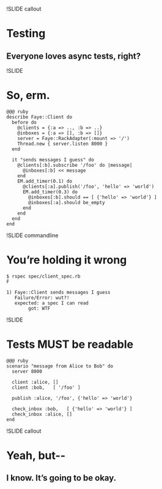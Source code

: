 !SLIDE callout
# Testing
## Everyone loves async tests, right?


!SLIDE
# So, erm.

    @@@ ruby
    describe Faye::Client do
      before do
        @clients = {:a => .., :b => ..}
        @inboxes = {:a => [], :b => []}
        server = Faye::RackAdapter(:mount => '/')
        Thread.new { server.listen 8000 }
      end
      
      it "sends messages I guess" do
        @clients[:b].subscribe '/foo' do |message|
          @inboxes[:b] << message
        end
        EM.add_timer(0.1) do
          @clients[:a].publish('/foo', 'hello' => 'world')
          EM.add_timer(0.3) do
            @inboxes[:b].should == [ {'hello' => 'world'} ]
            @inboxes[:a].should be_empty
          end
        end
      end
    end


!SLIDE commandline
# You’re holding it wrong
    $ rspec spec/client_spec.rb
    F
    
    1) Faye::Client sends messages I guess
       Failure/Error: wut?!
       expected: a spec I can read
            got: WTF


!SLIDE
# Tests MUST be readable

    @@@ ruby
    scenario "message from Alice to Bob" do
      server 8000
      
      client :alice, []
      client :bob,   [ '/foo' ]
      
      publish :alice, '/foo', {'hello' => 'world'}
      
      check_inbox :bob,   [ {'hello' => 'world'} ]
      check_inbox :alice, []
    end


!SLIDE callout
# Yeah, but--
## I know. It’s going to be okay.

